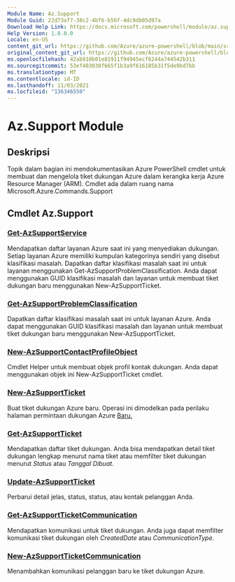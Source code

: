 ```yaml
---
Module Name: Az.Support
Module Guid: 22d73af7-38c2-4bf6-b56f-4dc9db05d97a
Download Help Link: https://docs.microsoft.com/powershell/module/az.support
Help Version: 1.0.0.0
Locale: en-US
content_git_url: https://github.com/Azure/azure-powershell/blob/main/src/Support/Support/help/Az.Support.md
original_content_git_url: https://github.com/Azure/azure-powershell/blob/main/src/Support/Support/help/Az.Support.md
ms.openlocfilehash: 42ab910b01e81911f94945ecf6244a744542b311
ms.sourcegitcommit: 53ef403038f665f1b3a9f616185b31f5de9bd7bb
ms.translationtype: MT
ms.contentlocale: id-ID
ms.lasthandoff: 11/03/2021
ms.locfileid: "136346550"
---
```

# Az.Support Module
## Deskripsi
Topik dalam bagian ini mendokumentasikan Azure PowerShell cmdlet untuk membuat dan mengelola tiket dukungan Azure dalam kerangka kerja Azure Resource Manager (ARM). Cmdlet ada dalam ruang nama Microsoft.Azure.Commands.Support

## Cmdlet Az.Support
### [Get-AzSupportService](Get-AzSupportService.md)
Mendapatkan daftar layanan Azure saat ini yang menyediakan dukungan. Setiap layanan Azure memiliki kumpulan kategorinya sendiri yang disebut klasifikasi masalah. Dapatkan daftar klasifikasi masalah saat ini untuk layanan menggunakan Get-AzSupportProblemClassification. Anda dapat menggunakan GUID klasifikasi masalah dan layanan untuk membuat tiket dukungan baru menggunakan New-AzSupportTicket.

### [Get-AzSupportProblemClassification](Get-AzSupportProblemClassification.md)
Dapatkan daftar klasifikasi masalah saat ini untuk layanan Azure. Anda dapat menggunakan GUID klasifikasi masalah dan layanan untuk membuat tiket dukungan baru menggunakan New-AzSupportTicket. 

### [New-AzSupportContactProfileObject](New-AzSupportContactProfileObject.md)
Cmdlet Helper untuk membuat objek profil kontak dukungan. Anda dapat menggunakan objek ini New-AzSupportTicket cmdlet.

### [New-AzSupportTicket](New-AzSupportTicket.md)
Buat tiket dukungan Azure baru. Operasi ini dimodelkan pada perilaku halaman permintaan dukungan Azure [Baru.](https://portal.azure.com/#blade/Microsoft_Azure_Support/HelpAndSupportBlade/overview)

### [Get-AzSupportTicket](Get-AzSupportTicket.md)
Mendapatkan daftar tiket dukungan. Anda bisa mendapatkan detail tiket dukungan lengkap menurut nama tiket atau memfilter tiket dukungan menurut *Status* atau *Tanggal Dibuat.*

### [Update-AzSupportTicket](Update-AzSupportTicket.md)
Perbarui detail jelas, status, status, atau kontak pelanggan Anda.

### [Get-AzSupportTicketCommunication](Get-AzSupportTicketCommunication.md)
Mendapatkan komunikasi untuk tiket dukungan. Anda juga dapat memfilter komunikasi tiket dukungan oleh *CreatedDate* atau *CommunicationType*. 

### [New-AzSupportTicketCommunication](New-AzSupportTicketCommunication.md)
Menambahkan komunikasi pelanggan baru ke tiket dukungan Azure. 



